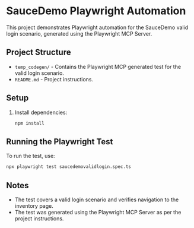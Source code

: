 # SauceDemo Playwright Automation

This project demonstrates Playwright automation for the SauceDemo valid login scenario, generated using the Playwright MCP Server.

## Project Structure

- `temp_codegen/` - Contains the Playwright MCP generated test for the valid login scenario.
- `README.md` - Project instructions.

## Setup

1. Install dependencies:
   ```bash
   npm install
   ```

## Running the Playwright Test

To run the test, use:
```bash
npx playwright test saucedemovalidlogin.spec.ts
```

## Notes
- The test covers a valid login scenario and verifies navigation to the inventory page.
- The test was generated using the Playwright MCP Server as per the project instructions. 